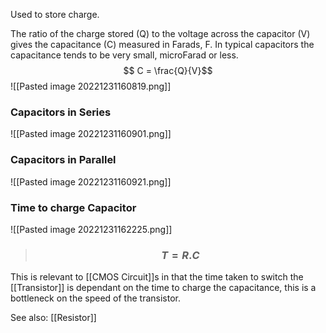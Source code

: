 Used to store charge.

The ratio of the charge stored (Q) to the voltage across the capacitor (V) gives the capacitance (C) measured in Farads, F. In typical capacitors the capacitance tends to be very small, microFarad or less.
$$ C = \frac{Q}{V}$$
![[Pasted image 20221231160819.png]]

### Capacitors in Series
![[Pasted image 20221231160901.png]]

### Capacitors in Parallel
![[Pasted image 20221231160921.png]]

### Time to charge Capacitor
![[Pasted image 20221231162225.png]]
> ### $$T=R.C$$
This is relevant to [[CMOS Circuit]]s in that the time taken to switch the [[Transistor]] is dependant on the time to charge the capacitance, this is a bottleneck on the speed of the transistor.

See also: [[Resistor]]